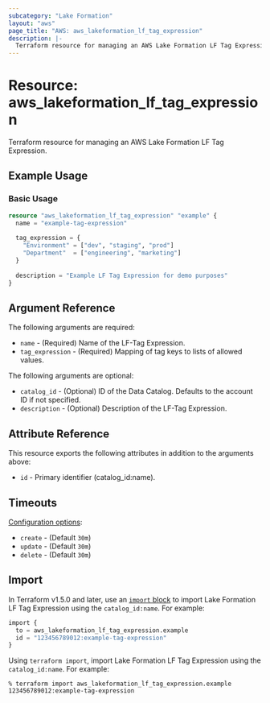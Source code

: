 ```yaml
---
subcategory: "Lake Formation"
layout: "aws"
page_title: "AWS: aws_lakeformation_lf_tag_expression"
description: |-
  Terraform resource for managing an AWS Lake Formation LF Tag Expression.
---
```

# Resource: aws_lakeformation_lf_tag_expression

Terraform resource for managing an AWS Lake Formation LF Tag Expression.

## Example Usage

### Basic Usage

```terraform
resource "aws_lakeformation_lf_tag_expression" "example" {
  name = "example-tag-expression"
  
  tag_expression = {
    "Environment" = ["dev", "staging", "prod"]
    "Department"  = ["engineering", "marketing"]
  }
  
  description = "Example LF Tag Expression for demo purposes"
}
```

## Argument Reference

The following arguments are required:

* `name` - (Required) Name of the LF-Tag Expression.
* `tag_expression` - (Required) Mapping of tag keys to lists of allowed values.

The following arguments are optional:

* `catalog_id` - (Optional) ID of the Data Catalog. Defaults to the account ID if not specified.
* `description` - (Optional) Description of the LF-Tag Expression.

## Attribute Reference

This resource exports the following attributes in addition to the arguments above:

* `id` - Primary identifier (catalog_id:name).

## Timeouts

[Configuration options](https://developer.hashicorp.com/terraform/language/resources/syntax#operation-timeouts):

* `create` - (Default `30m`)
* `update` - (Default `30m`)
* `delete` - (Default `30m`)

## Import

In Terraform v1.5.0 and later, use an [`import` block](https://developer.hashicorp.com/terraform/language/import) to import Lake Formation LF Tag Expression using the `catalog_id:name`. For example:

```terraform
import {
  to = aws_lakeformation_lf_tag_expression.example
  id = "123456789012:example-tag-expression"
}
```

Using `terraform import`, import Lake Formation LF Tag Expression using the `catalog_id:name`. For example:

```console
% terraform import aws_lakeformation_lf_tag_expression.example 123456789012:example-tag-expression
```

